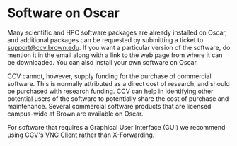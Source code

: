 # Software on Oscar

Many scientific and HPC software packages are already installed on Oscar, and additional packages can be requested by submitting a ticket to support@ccv.brown.edu. If you want a particular version of the software, do mention it in the email along with a link to the web page from where it can be downloaded. You can also install your own software on Oscar.

CCV cannot, however, supply funding for the purchase of commercial software. This is normally attributed as a direct cost of research, and should be purchased with research funding. CCV can help in identifying other potential users of the software to potentially share the cost of purchase and maintenance. Several commercial software products that are licensed campus-wide at Brown are available on Oscar.

For software that requires a Graphical User Interface \(GUI\) we recommend using CCV's [VNC Client](../../connecting-to-oscar/connecting/vnc.md) rather than X-Forwarding.

